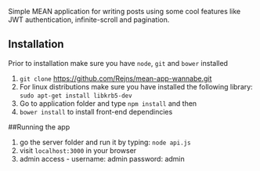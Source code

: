 Simple MEAN application for writing posts using some cool features like JWT authentication, infinite-scroll and pagination.

## Installation
Prior to installation make sure you have `node`, `git` and `bower` installed

1. `git clone` https://github.com/Rejns/mean-app-wannabe.git
2. For linux distributions make sure you have installed the following library: `sudo apt-get install libkrb5-dev`
3. Go to application folder and type `npm install` and then
4. `bower install` to install front-end dependincies

##Running the app 
1. go the server folder and run it by typing: `node api.js`
2. visit `localhost:3000` in your browser
3. admin access - username: admin password: admin
